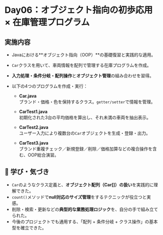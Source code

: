 # Day06：オブジェクト指向の初歩応用 × 在庫管理プログラム

## 実施内容
- Javaにおける**オブジェクト指向（OOP）**の基礎復習と実践的な適用。
- `Car`クラスを用いて、車両情報を配列で管理する在庫プログラムを作成。
- **入力処理・条件分岐・配列操作**と**オブジェクト管理**の組み合わせを習得。
- 以下の4つのプログラムを作成・実行：

    - **Car.java**  
      ブランド・価格・色を保持するクラス。`getter/setter`で情報を管理。

    - **CarTest1.java**  
      初期化された3台の平均価格を算出し、それ未満の車両を抽出表示。

    - **CarTest2.java**  
      ユーザー入力により複数台の`Car`オブジェクトを生成・登録・出力。

    - **CarTest3.java**  
      ブランド重複チェック／新規登録／削除／価格加算などの複合操作を含む、OOP総合演習。

## 📌 学び・気づき
- `Car`のようなクラス定義と、**オブジェクト配列（Car[]）の扱い**を実践的に理解できた。
- `count()`メソッドで**null対応のサイズ管理**をするテクニックが役立つと実感。
- 削除・検索・更新などの**典型的な業務処理ロジック**を、自分の手で組み立てられた。
- 今後のプロジェクトでも通用する、「配列 + 条件分岐 + クラス操作」の基本型を確立できた。
